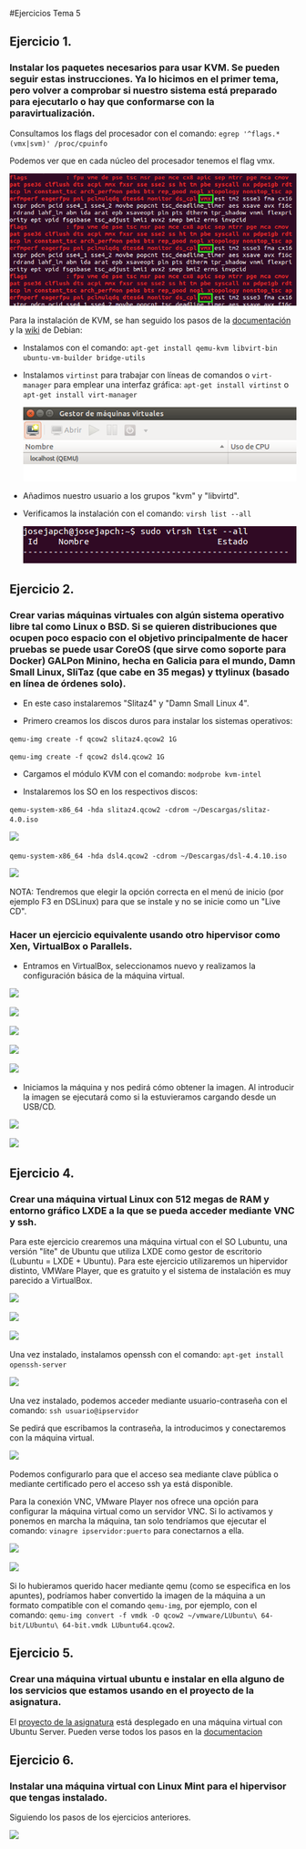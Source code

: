 ﻿#Ejercicios Tema 5

## Ejercicio 1.
### Instalar los paquetes necesarios para usar KVM. Se pueden seguir estas instrucciones. Ya lo hicimos en el primer tema, pero volver a comprobar si nuestro sistema está preparado para ejecutarlo o hay que conformarse con la paravirtualización.

Consultamos los flags del procesador con el comando: ```egrep '^flags.*(vmx|svm)' /proc/cpuinfo```

Podemos ver que en cada núcleo del procesador tenemos el flag vmx.

![](https://github.com/josejapch/ejerciciosIV/blob/master/tema5/imagenes/Ej%205.1.png)

Para la instalación de KVM, se han seguido los pasos de la [documentación](https://help.ubuntu.com/community/KVM/Installation) y la [wiki](https://wiki.debian.org/KVM#Installation) de Debian:

- Instalamos con el comando: ```apt-get install qemu-kvm libvirt-bin ubuntu-vm-builder bridge-utils```

- Instalamos ```virtinst``` para trabajar con líneas de comandos o ```virt-manager``` para emplear una interfaz gráfica: ```apt-get install virtinst``` o ```apt-get install virt-manager```

   ![](https://github.com/josejapch/ejerciciosIV/blob/master/tema5/imagenes/Ej%205.3.png)

- Añadimos nuestro usuario a los grupos "kvm" y "libvirtd".

- Verificamos la instalación con el comando: ```virsh list --all```

   ![](https://github.com/josejapch/ejerciciosIV/blob/master/tema5/imagenes/Ej%205.2.png)
    
## Ejercicio 2.
### Crear varias máquinas virtuales con algún sistema operativo libre tal como Linux o BSD. Si se quieren distribuciones que ocupen poco espacio con el objetivo principalmente de hacer pruebas se puede usar CoreOS (que sirve como soporte para Docker) GALPon Minino, hecha en Galicia para el mundo, Damn Small Linux, SliTaz (que cabe en 35 megas) y ttylinux (basado en línea de órdenes solo).

- En este caso instalaremos "Slitaz4" y "Damn Small Linux 4".

- Primero creamos los discos duros para instalar los sistemas operativos:

```qemu-img create -f qcow2 slitaz4.qcow2 1G```

```qemu-img create -f qcow2 dsl4.qcow2 1G```

- Cargamos el módulo KVM con el comando: ```modprobe kvm-intel```

- Instalaremos los SO en los respectivos discos:

```qemu-system-x86_64 -hda slitaz4.qcow2 -cdrom ~/Descargas/slitaz-4.0.iso```

   ![](https://github.com/josejapch/ejerciciosIV/blob/master/tema5/imagenes/Ej%205.4.png)
    
```qemu-system-x86_64 -hda dsl4.qcow2 -cdrom ~/Descargas/dsl-4.4.10.iso```

   ![](https://github.com/josejapch/ejerciciosIV/blob/master/tema5/imagenes/Ej%205.5.png)
   
NOTA: Tendremos que elegir la opción correcta en el menú de inicio (por ejemplo F3 en DSLinux) para que se instale y no se inicie como un "Live CD".

### Hacer un ejercicio equivalente usando otro hipervisor como Xen, VirtualBox o Parallels.

- Entramos en VirtualBox, seleccionamos nuevo y realizamos la configuración básica de la máquina virtual.

![](https://github.com/josejapch/ejerciciosIV/blob/master/tema5/imagenes/Ej%205.6.png)

![](https://github.com/josejapch/ejerciciosIV/blob/master/tema5/imagenes/Ej%205.7.png)

![](https://github.com/josejapch/ejerciciosIV/blob/master/tema5/imagenes/Ej%205.8.png)

![](https://github.com/josejapch/ejerciciosIV/blob/master/tema5/imagenes/Ej%205.9.png)

![](https://github.com/josejapch/ejerciciosIV/blob/master/tema5/imagenes/Ej%205.10.png)

- Iniciamos la máquina y nos pedirá cómo obtener la imagen. Al introducir la imagen se ejecutará como si la estuvieramos cargando desde un USB/CD.

![](https://github.com/josejapch/ejerciciosIV/blob/master/tema5/imagenes/Ej%205.11.png)

![](https://github.com/josejapch/ejerciciosIV/blob/master/tema5/imagenes/Ej%205.12.png)

## Ejercicio 4.
### Crear una máquina virtual Linux con 512 megas de RAM y entorno gráfico LXDE a la que se pueda acceder mediante VNC y ssh.

Para este ejercicio crearemos una máquina virtual con el SO Lubuntu, una versión "lite" de Ubuntu que utiliza LXDE como gestor de escritorio (Lubuntu = LXDE + Ubuntu). Para este ejercicio utilizaremos un hipervidor distinto, VMWare Player, que es gratuito y el sistema de instalación es muy parecido a VirtualBox.

![](https://github.com/josejapch/ejerciciosIV/blob/master/tema5/imagenes/Ej%205.13.png)

![](https://github.com/josejapch/ejerciciosIV/blob/master/tema5/imagenes/Ej%205.14.png)

![](https://github.com/josejapch/ejerciciosIV/blob/master/tema5/imagenes/Ej%205.15.png)

Una vez instalado, instalamos openssh con el comando: ```apt-get install openssh-server```

![](https://github.com/josejapch/ejerciciosIV/blob/master/tema5/imagenes/Ej%205.16.png)

Una vez instalado, podemos acceder mediante usuario-contraseña con el comando: ```ssh usuario@ipservidor```

Se pedirá que escribamos la contraseña, la introducimos y conectaremos con la máquina virtual.

![](https://github.com/josejapch/ejerciciosIV/blob/master/tema5/imagenes/Ej%205.17.png)

Podemos configurarlo para que el acceso sea mediante clave pública o mediante certificado pero el acceso ssh ya está disponible.

Para la conexión VNC, VMware Player nos ofrece una opción para configurar la máquina virtual como un servidor VNC. Si lo activamos y ponemos en marcha la máquina, tan solo tendríamos que ejecutar el comando: ```vinagre ipservidor:puerto``` para conectarnos a ella. 

![](https://github.com/josejapch/ejerciciosIV/blob/master/tema5/imagenes/Ej%205.18.png)


![](https://github.com/josejapch/ejerciciosIV/blob/master/tema5/imagenes/Ej%205.19.png)

Si lo hubieramos querido hacer mediante qemu (como se especifica en los apuntes), podríamos haber convertido la imagen de la máquina a un formato compatible con el comando ```qemu-img```, por ejemplo, con el comando: ```qemu-img convert -f vmdk -O qcow2 ~/vmware/LUbuntu\ 64-bit/LUbuntu\ 64-bit.vmdk LUbuntu64.qcow2```.

## Ejercicio 5.
### Crear una máquina virtual ubuntu e instalar en ella alguno de los servicios que estamos usando en el proyecto de la asignatura.

El [proyecto de la asignatura](https://github.com/josejapch/proyectoIV1617) está desplegado en una máquina virtual con Ubuntu Server. Pueden verse todos los pasos en la [documentacion](https://github.com/josejapch/documentacion-Proyecto-IV/blob/master/hito5.md)

## Ejercicio 6.
### Instalar una máquina virtual con Linux Mint para el hipervisor que tengas instalado.

Siguiendo los pasos de los ejercicios anteriores.

![](Ihttps://github.com/josejapch/ejerciciosIV/blob/master/tema5/imagenes/Ej%205.20.png)







